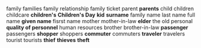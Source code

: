 family
families
family relationship
family ticket
parent
**parents**
child
children
childcare
**children's**
**Children's Day**
**kid**
**surname**
family name
last name
full name
**given name**
fisrst name
mother
mother-in-law
**elder**
the old
personal
**quality of personnel**
human resources
brother
brother-in-law
**passenger**
passengers
**shopper**
shoppers
**commuter**
commuters
**traveler**
travelers
tourist
tourists
**thief**
**thieves**
**theft**
